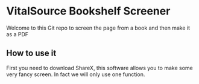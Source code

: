 # VitalSource Bookshelf Screener

Welcome to this Git repo to screen the page from a book and then make it as a PDF

## How to use it

First you need to download ShareX, this software allows you to make some very fancy screen. In fact we will only use one function.

